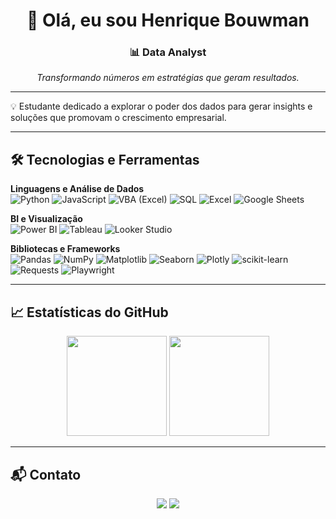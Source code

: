 <h1 align="center">👋 Olá, eu sou <strong>Henrique Bouwman</strong></h1>
<h3 align="center">📊 Data Analyst</h3>

<p align="center"><em>Transformando números em estratégias que geram resultados.</em></p>

---

💡 Estudante dedicado a explorar o poder dos dados para gerar insights e soluções que promovam o crescimento empresarial.

---

## 🛠️ Tecnologias e Ferramentas

**Linguagens e Análise de Dados**  
![Python](https://img.shields.io/badge/Python-3776AB?style=flat-square&logo=python&logoColor=white)
![JavaScript](https://img.shields.io/badge/JavaScript-F7DF1E?style=flat-square&logo=javascript&logoColor=black)
![VBA (Excel)](https://img.shields.io/badge/VBA_(Excel)-217346?style=flat-square&logo=microsoft-excel&logoColor=white)
![SQL](https://img.shields.io/badge/SQL-336791?style=flat-square&logo=postgresql&logoColor=white)
![Excel](https://img.shields.io/badge/Excel-217346?style=flat-square&logo=microsoft-excel&logoColor=white)
![Google Sheets](https://img.shields.io/badge/Google_Sheets-34A853?style=flat-square&logo=google-sheets&logoColor=white)

**BI e Visualização**  
![Power BI](https://img.shields.io/badge/Power_BI-F2C811?style=flat-square&logo=power-bi&logoColor=black)
![Tableau](https://img.shields.io/badge/Tableau-E97627?style=flat-square&logo=tableau&logoColor=white)
![Looker Studio](https://img.shields.io/badge/Looker_Studio-4285F4?style=flat-square&logo=google-cloud&logoColor=white)

**Bibliotecas e Frameworks**  
![Pandas](https://img.shields.io/badge/Pandas-150458?style=flat-square&logo=pandas&logoColor=white)
![NumPy](https://img.shields.io/badge/NumPy-013243?style=flat-square&logo=numpy&logoColor=white)
![Matplotlib](https://img.shields.io/badge/Matplotlib-013243?style=flat-square&logo=plotly&logoColor=white)
![Seaborn](https://img.shields.io/badge/Seaborn-3776AB?style=flat-square&logo=python&logoColor=white)
![Plotly](https://img.shields.io/badge/Plotly-3F4F75?style=flat-square&logo=plotly&logoColor=white)
![scikit-learn](https://img.shields.io/badge/scikit--learn-F7931E?style=flat-square&logo=scikit-learn&logoColor=white)
![Requests](https://img.shields.io/badge/Requests-000000?style=flat-square&logo=python&logoColor=white)
![Playwright](https://img.shields.io/badge/Playwright-2EAD33?style=flat-square&logo=microsoft&logoColor=white)

---

## 📈 Estatísticas do GitHub

<div align="center">
  <img height="160em" src="https://github-readme-stats.vercel.app/api?username=HenriqueBouwman&show_icons=true&theme=transparent&hide_border=true&count_private=true&title_color=58a6ff&icon_color=58a6ff" />
  <img height="160em" src="https://github-readme-stats.vercel.app/api/top-langs/?username=HenriqueBouwman&layout=compact&theme=transparent&hide_border=true&title_color=58a6ff" />
</div>

---

## 📬 Contato

<p align="center">
  <a href="https://www.linkedin.com/in/henriquebouwman/"><img src="https://img.shields.io/badge/LinkedIn-Henrique%20Bouwman-0A66C2?style=flat-square&logo=linkedin&logoColor=white"></a>
  <a href="mailto:henriquebouwmann@gmail.com"><img src="https://img.shields.io/badge/Email-henriquebouwmann@gmail.com-D14836?style=flat-square&logo=gmail&logoColor=white"></a>
</p>
